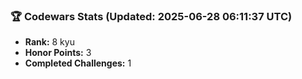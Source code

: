 ### 🏆 Codewars Stats (Updated: 2025-06-28 06:11:37 UTC)

- **Rank:** 8 kyu
- **Honor Points:** 3
- **Completed Challenges:** 1
